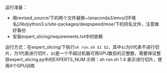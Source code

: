 运行准备：

- 用revised_source/下的两个文件替换~/anaconda3/envs/[环境名]/lib/python3.x/site-packages/deepspeed/moe/下的同名文件，注意做好备份
- 安装expert_slicing/requirements.txt中的依赖

运行方式：在expert_slicing/下执行`sh run.sh $1 $2`，其中`$1`为0代表不进行切片，为1代表进行切片，`$2`是一个不超过机器可用GPU数目的正整数，需要保证整除expert_slicing.py中的EXPERTS_NUM
示例：sh run.sh 1 4 表示进行切片，使用4个GPU训练